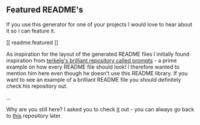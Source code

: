 ## Featured README's

If you use this generator for one of your projects I would love to hear about it so I can feature it.

[[ readme.featured ]]

As inspiration for the layout of the generated README files I initially found inspiration from [terkelg's brilliant repository called prompts](https://github.com/terkelg/prompts) - a prime example on how every README file should look! I therefore wanted to mention him here even though he doesn't use this README library. If you want to see an example of a brilliant README file you should definitely check his repository out.

...

Why are you still here? I asked you to check [it](https://github.com/terkelg/prompts) out - you can always go back to [this](https://github.com/andreasbm/readme) repository later.